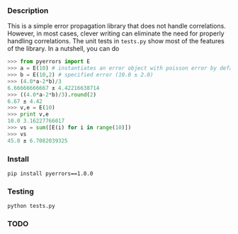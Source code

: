 ### Description

This is a simple error propagation library that does not handle correlations. However, in most cases, clever
writing can eliminate the need for properly handling correlations. The unit tests in
`tests.py` show most of the features of the library. In a nutshell, you can do
```python
>>> from pyerrors import E
>>> a = E(10) # instantiates an error object with poisson error by default (10.0 ± 3.16)
>>> b = E(10,2) # specified error (10.0 ± 2.0)
>>> (4.0*a-2*b)/3
6.66666666667 ± 4.42216638714
>>> ((4.0*a-2*b)/3).round(2)
6.67 ± 4.42
>>> v,e = E(10)
>>> print v,e
10.0 3.16227766017
>>> vs = sum([E(i) for i in range(10)])
>>> vs
45.0 ± 6.7082039325
```

### Install
`pip install pyerrors==1.0.0`

### Testing
`python tests.py`

### TODO
